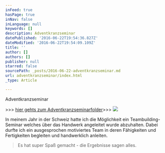 ```yaml
---
inFeed: true
hasPage: true
inNav: false
inLanguage: null
keywords: []
description: Adventkranzseminar
datePublished: '2016-06-22T19:54:36.827Z'
dateModified: '2016-06-22T19:54:09.109Z'
title: ''
author: []
authors: []
publisher: null
starred: false
sourcePath: _posts/2016-06-22-adventkranzseminar.md
url: adventkranzseminar/index.html
_type: Article

---
```

Adventkranzseminar

\>\>\> [hier gehts zum Adventkranzseminarfolder][0]\>\>\>
![](https://the-grid-user-content.s3-us-west-2.amazonaws.com/84103cf1-94c3-4893-9255-61464e56cb06.png)

In meinem Jahr in der Schweiz hatte ich die Möglichkeit ein Teambuilding-Seminar welches über das Handwerk angeleitet wurde abzuhalten. Dabei durfte ich ein ausgesprochen motiviertes Team in deren Fähigkeiten und Fertigkeiten begleiten und handwerklich anleiten.

> Es hat super Spaß gemacht - die Ergebnisse sagen alles. 



[0]: https://issuu.com/floraleformgebung/docs/advent_henkel_2014/9?e=6009832/10254265